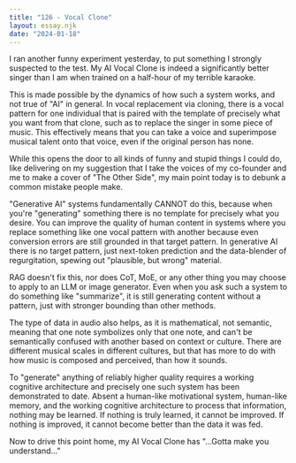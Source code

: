 ```yaml
---
title: "126 - Vocal Clone"
layout: essay.njk
date: "2024-01-18"
---
```


I ran another funny experiment yesterday, to put something I strongly suspected to the test. My AI Vocal Clone is indeed a significantly better singer than I am when trained on a half-hour of my terrible karaoke.

This is made possible by the dynamics of how such a system works, and not true of "AI" in general. In vocal replacement via cloning, there is a vocal pattern for one individual that is paired with the template of precisely what you want from that clone, such as to replace the singer in some piece of music. This effectively means that you can take a voice and superimpose musical talent onto that voice, even if the original person has none.

While this opens the door to all kinds of funny and stupid things I could do, like delivering on my suggestion that I take the voices of my co-founder and me to make a cover of "The Other Side", my main point today is to debunk a common mistake people make.

"Generative AI" systems fundamentally CANNOT do this, because when you're "generating" something there is no template for precisely what you desire. You can improve the quality of human content in systems where you replace something like one vocal pattern with another because even conversion errors are still grounded in that target pattern. In generative AI there is no target pattern, just next-token prediction and the data-blender of regurgitation, spewing out "plausible, but wrong" material.

RAG doesn't fix this, nor does CoT, MoE, or any other thing you may choose to apply to an LLM or image generator. Even when you ask such a system to do something like "summarize", it is still generating content without a pattern, just with stronger bounding than other methods.

The type of data in audio also helps, as it is mathematical, not semantic, meaning that one note symbolizes only that one note, and can't be semantically confused with another based on context or culture. There are different musical scales in different cultures, but that has more to do with how music is composed and perceived, than how it sounds.

To "generate" anything of reliably higher quality requires a working cognitive architecture and precisely one such system has been demonstrated to date. Absent a human-like motivational system, human-like memory, and the working cognitive architecture to process that information, nothing may be learned. If nothing is truly learned, it cannot be improved. If nothing is improved, it cannot become better than the data it was fed.

Now to drive this point home, my AI Vocal Clone has "...Gotta make you understand..."